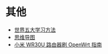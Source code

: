 # 其他

- [世界五大学习方法](./世界五大学习方法.md)
- [思维导图](./思维导图.md)
- [小米 WR30U 路由器刷 OpenWrt 指南](./Xiaomi_WR30U_OpenWrt.md)
